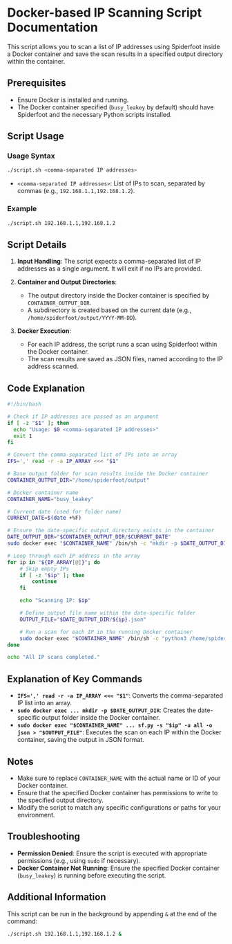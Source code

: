 
# Docker-based IP Scanning Script Documentation

This script allows you to scan a list of IP addresses using Spiderfoot inside a Docker container and save the scan results in a specified output directory within the container.

## Prerequisites

- Ensure Docker is installed and running.
- The Docker container specified (`busy_leakey` by default) should have Spiderfoot and the necessary Python scripts installed.

## Script Usage

### Usage Syntax

```bash
./script.sh <comma-separated IP addresses>
```

- `<comma-separated IP addresses>`: List of IPs to scan, separated by commas (e.g., `192.168.1.1,192.168.1.2`).

### Example

```bash
./script.sh 192.168.1.1,192.168.1.2
```

## Script Details

1. **Input Handling**: The script expects a comma-separated list of IP addresses as a single argument. It will exit if no IPs are provided.

2. **Container and Output Directories**:
    - The output directory inside the Docker container is specified by `CONTAINER_OUTPUT_DIR`.
    - A subdirectory is created based on the current date (e.g., `/home/spiderfoot/output/YYYY-MM-DD`).

3. **Docker Execution**:
    - For each IP address, the script runs a scan using Spiderfoot within the Docker container.
    - The scan results are saved as JSON files, named according to the IP address scanned.

## Code Explanation

```bash
#!/bin/bash

# Check if IP addresses are passed as an argument
if [ -z "$1" ]; then
  echo "Usage: $0 <comma-separated IP addresses>"
  exit 1
fi

# Convert the comma-separated list of IPs into an array
IFS=',' read -r -a IP_ARRAY <<< "$1"

# Base output folder for scan results inside the Docker container
CONTAINER_OUTPUT_DIR="/home/spiderfoot/output"

# Docker container name
CONTAINER_NAME="busy_leakey"

# Current date (used for folder name)
CURRENT_DATE=$(date +%F)

# Ensure the date-specific output directory exists in the container
DATE_OUTPUT_DIR="$CONTAINER_OUTPUT_DIR/$CURRENT_DATE"
sudo docker exec "$CONTAINER_NAME" /bin/sh -c "mkdir -p $DATE_OUTPUT_DIR"

# Loop through each IP address in the array
for ip in "${IP_ARRAY[@]}"; do
    # Skip empty IPs
    if [ -z "$ip" ]; then
        continue
    fi

    echo "Scanning IP: $ip"

    # Define output file name within the date-specific folder
    OUTPUT_FILE="$DATE_OUTPUT_DIR/${ip}.json"

    # Run a scan for each IP in the running Docker container
    sudo docker exec "$CONTAINER_NAME" /bin/sh -c "python3 /home/spiderfoot/sf.py -s "$ip" -u all -o json > "$OUTPUT_FILE""
done

echo "All IP scans completed."
```

## Explanation of Key Commands

- **`IFS=',' read -r -a IP_ARRAY <<< "$1"`**: Converts the comma-separated IP list into an array.
- **`sudo docker exec ... mkdir -p $DATE_OUTPUT_DIR`**: Creates the date-specific output folder inside the Docker container.
- **`sudo docker exec "$CONTAINER_NAME" ... sf.py -s "$ip" -u all -o json > "$OUTPUT_FILE"`**: Executes the scan on each IP within the Docker container, saving the output in JSON format.

## Notes

- Make sure to replace `CONTAINER_NAME` with the actual name or ID of your Docker container.
- Ensure that the specified Docker container has permissions to write to the specified output directory.
- Modify the script to match any specific configurations or paths for your environment.

## Troubleshooting

- **Permission Denied**: Ensure the script is executed with appropriate permissions (e.g., using `sudo` if necessary).
- **Docker Container Not Running**: Ensure the specified Docker container (`busy_leakey`) is running before executing the script.

## Additional Information

This script can be run in the background by appending `&` at the end of the command:
```bash
./script.sh 192.168.1.1,192.168.1.2 &
```
